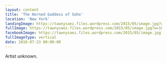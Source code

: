 ```yaml
---
layout: content
title: 'The Horned Goddess of Soho'
location: 'New York'
landingImage: https://tawnysaez.files.wordpress.com/2015/05/image.jpg?w=500&h=500&crop=1
fullImage: https://tawnysaez.files.wordpress.com/2015/05/image.jpg?w=1000
facebookImage: https://tawnysaez.files.wordpress.com/2015/05/image.jpg?w=1200&h=630&crop=1
fullImageType: vertical
date: 2016-07-23 00:00:00
---
```

Artist unknown.